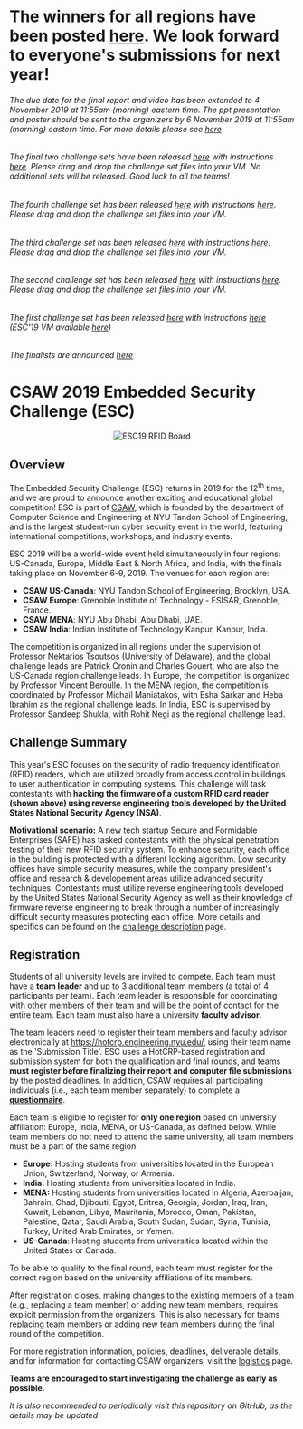 # The winners for all regions have been posted [here](Winners.md). We look forward to everyone's submissions for next year!

###### The due date for the final report and video has been extended to 4 November 2019 at 11:55am (morning) eastern time. The ppt presentation and poster should be sent to the organizers by 6 November 2019 at 11:55am (morning) eastern time. For more details please see [here](Deliverables.md)

###### The final two challenge sets have been released [here](Challenge%20Releases) with instructions [here](final_phase.md). Please drag and drop the challenge set files into your VM. No additional sets will be released. Good luck to all the teams!

###### The fourth challenge set has been released [here](Challenge%20Releases) with instructions [here](final_phase.md). Please drag and drop the challenge set files into your VM.

###### The third challenge set has been released [here](Challenge%20Releases) with instructions [here](final_phase.md). Please drag and drop the challenge set files into your VM.

###### The second challenge set has been released [here](Challenge%20Releases) with instructions [here](final_phase.md). Please drag and drop the challenge set files into your VM.

###### The first challenge set has been released [here](Challenge%20Releases) with instructions [here](final_phase.md) (ESC'19 VM available [here](https://drive.google.com/drive/folders/1ee9Cs9WRh0ig8TVHYg7X28MBlnfzSTnp?usp=sharing))

###### The finalists are announced [here](finalists.md)

CSAW 2019 Embedded Security Challenge (ESC)
===========================================
<p align="center">
  <img src="https://github.com/TrustworthyComputing/csaw_esc_2019/raw/master/esc19board4.png" alt="ESC19 RFID Board"/>
</p>

## Overview

The Embedded Security Challenge (ESC) returns in 2019 for the 12<sup>th</sup> time, and we are proud to announce another exciting and educational global competition! ESC is part of [CSAW](https://csaw.engineering.nyu.edu/about), which is founded by the department of Computer Science and Engineering at NYU Tandon School of Engineering, and is the largest student-run cyber security event in the world, featuring international competitions, workshops, and industry events.


ESC 2019 will be a world-wide event held simultaneously in four regions: US-Canada, Europe, Middle East & North Africa, and India, with the finals taking place on November 6-9, 2019. The venues for each region are:

-   **CSAW US-Canada**: NYU Tandon School of Engineering, Brooklyn, USA.
-   **CSAW Europe**: Grenoble Institute of Technology - ESISAR, Grenoble, France.
-   **CSAW MENA**: NYU Abu Dhabi, Abu Dhabi, UAE.
-   **CSAW India**: Indian Institute of Technology Kanpur, Kanpur, India.

The competition is organized in all regions under the supervision of Professor Nektarios Tsoutsos (University of Delaware), and the global challenge leads are Patrick Cronin and Charles Gouert, who are also the US-Canada region challenge leads. In Europe, the competition is organized by Professor Vincent Beroulle. In the MENA region, the competition is coordinated by Professor Michail Maniatakos, with Esha Sarkar and Heba Ibrahim as the regional challenge leads. In India, ESC is supervised by Professor Sandeep Shukla, with Rohit Negi as the regional challenge lead.

## Challenge Summary
This year's ESC focuses on the security of radio frequency identification (RFID) readers, which are utilized broadly from access control in buildings to user authentication in computing systems. This challenge will task contestants with **hacking the firmware of a custom RFID card reader (shown above) using reverse engineering tools developed by the United States National Security Agency (NSA)**.

**Motivational scenario:** A new tech startup Secure and Formidable Enterprises (SAFE) has tasked contestants with the physical penetration testing of their new RFID security system. To enhance security, each office in the building is protected with a different locking algorithm. Low security offices have simple security measures, while the company president's office and research & developement areas utilize advanced security techniques.  Contestants must utilize reverse engineering tools developed by the United States National Security Agency as well as their knowledge of firmware reverse engineering to break through a number of increasingly difficult security measures protecting each office. More details and specifics can be found on the [challenge description](challenge_description.md) page.

## Registration

Students of all university levels are invited to compete. Each team must have a **team leader** and up to 3 additional team members (a total of 4 participants per team). Each team leader is responsible for coordinating with other members of their team and will be the point of contact for the entire team. Each team must also have a university **faculty advisor**.


The team leaders need to register their team members and faculty advisor electronically at https://hotcrp.engineering.nyu.edu/, using their team name as the 'Submission Title'. ESC uses a HotCRP-based registration and submission system for both the qualification and final rounds, and teams **must register before finalizing their report and computer file submissions** by the posted deadlines. In addition, CSAW requires all participating individuals (i.e., each team member separately) to complete a [**questionnaire**](https://docs.google.com/forms/d/e/1FAIpQLSfjqovbDgm9xCdCUuXpAkklVygEu0hRq8sNmIKT1OzFVJ3Llw/viewform).


Each team is eligible to register for **only one region** based on university affiliation: Europe, India, MENA, or US-Canada, as defined below. While team members do not need to attend the same university, all team members must be a part of the same region.


-   **Europe:** Hosting students from universities located in the European Union, Switzerland, Norway, or Armenia.
-   **India:** Hosting students from universities located in India.
-   **MENA:** Hosting students from universities located in Algeria, Azerbaijan, Bahrain, Chad, Djibouti, Egypt, Eritrea, Georgia, Jordan, Iraq, Iran, Kuwait, Lebanon, Libya, Mauritania, Morocco, Oman, Pakistan, Palestine, Qatar, Saudi Arabia, South Sudan, Sudan, Syria, Tunisia, Turkey, United Arab Emirates, or Yemen.
-   **US-Canada**: Hosting students from universities located within the United States or Canada.


To be able to qualify to the final round, each team must register for the correct region based on the university affiliations of its members.


After registration closes, making changes to the existing members of a team (e.g., replacing a team member) or adding new team members, requires explicit permission from the organizers. This is also necessary for teams replacing team members or adding new team members during the final round of the competition.


For more registration information, policies, deadlines, deliverable details, and for information for contacting CSAW organizers, visit the [logistics](logistics.md) page.

**Teams are encouraged to start investigating the challenge as early as possible.**

*It is also recommended to periodically visit this repository on GitHub, as the details may be updated*.
